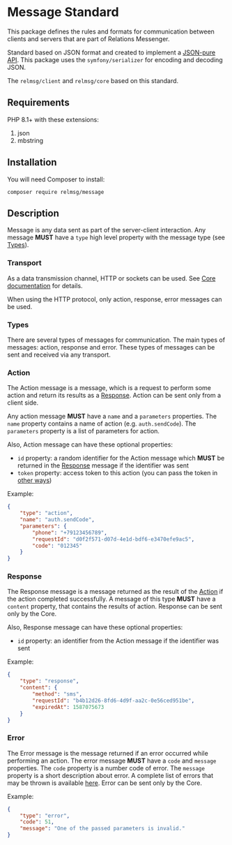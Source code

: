 # Message Standard

This package defines the rules and formats for communication between clients and servers that are part of Relations Messenger.

Standard based on JSON format and created to implement a [JSON-pure API][4]. This package uses the `symfony/serializer` for encoding and decoding JSON.

The `relmsg/client` and `relmsg/core` based on this standard.

## Requirements

PHP 8.1+ with these extensions:
1. json
1. mbstring

## Installation

You will need Composer to install:

`composer require relmsg/message`

## Description

Message is any data sent as part of the server-client interaction. Any message **MUST** have a `type` high level property with the message type (see [Types](#types)).

### Transport

As a data transmission channel, HTTP or sockets can be used. See [Core documentation][1] for details.

When using the HTTP protocol, only action, response, error messages can be used.

### Types

There are several types of messages for communication. The main types of messages: action, response and error. These types of messages can be sent and received via any transport.

### Action

The Action message is a message, which is a request to perform some action and return its results as a [Response](#response). Action can be sent only from a client side.

Any action message **MUST** have a `name` and a `parameters` properties. The `name` property contains a name of action (e.g. `auth.sendCode`). The `parameters` property is a list of parameters for action.

Also, Action message can have these optional properties:
* `id` property: a random identifier for the Action message which **MUST** be returned in the [Response](#response) message if the identifier was sent
* `token` property: access token to this action (you can pass the token in [other ways][2])

Example:
```json
{
    "type": "action",
    "name": "auth.sendCode",
    "parameters": {
        "phone": "+79123456789",
        "requestId": "d0f2f571-d07d-4e1d-bdf6-e3470efe9ac5",
        "code": "012345"
    }
}
```

### Response

The Response message is a message returned as the result of the [Action](#action) if the action completed successfully. A message of this type **MUST** have a `content` property, that contains the results of action. Response can be sent only by the Core.

Also, Response message can have these optional properties:
* `id` property: an identifier from the Action message if the identifier was sent

Example:
```json
{
    "type": "response",
    "content": {
        "method": "sms",
        "requestId": "b4b12d26-8fd6-4d9f-aa2c-0e56ced951be",
        "expiredAt": 1587075673
    }
}
```

### Error

The Error message is the message returned if an error occurred while performing an action. The error message **MUST** have a `code` and `message` properties. The `code` property is a number code of error. The `message` property is a short description about error. A complete list of errors that may be thrown is available [here][3]. Error can be sent only by the Core.

Example:
```json
{
    "type": "error",
    "code": 51,
    "message": "One of the passed parameters is invalid."
}
```

[1]: https://dev.relmsg.ru/transport
[2]: https://dev.relmsg.ru/auth
[3]: https://dev.relmsg.ru/errors
[4]: https://mmikowski.github.io/json-pure/
